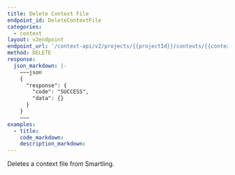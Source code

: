 ```yaml
---
title: Delete Context File
endpoint_id: DeleteContextFile
categories:
  - context
layout: v2endpoint
endpoint_url: '/context-api/v2/projects/{{projectId}}/contexts/{{contextUid}}'
method: DELETE
response:
  json_markdown: |-
    ~~~json
    {
      "response": {
        "code": "SUCCESS",
        "data": {}
      }
    }
    ~~~          
examples:
  - title:
    code_markdown:
    description_markdown:
---
```


Deletes a context file from Smartling.